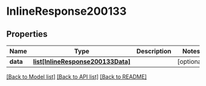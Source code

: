 # InlineResponse200133

## Properties
Name | Type | Description | Notes
------------ | ------------- | ------------- | -------------
**data** | [**list[InlineResponse200133Data]**](InlineResponse200133Data.md) |  | [optional] 

[[Back to Model list]](../README.md#documentation-for-models) [[Back to API list]](../README.md#documentation-for-api-endpoints) [[Back to README]](../README.md)

